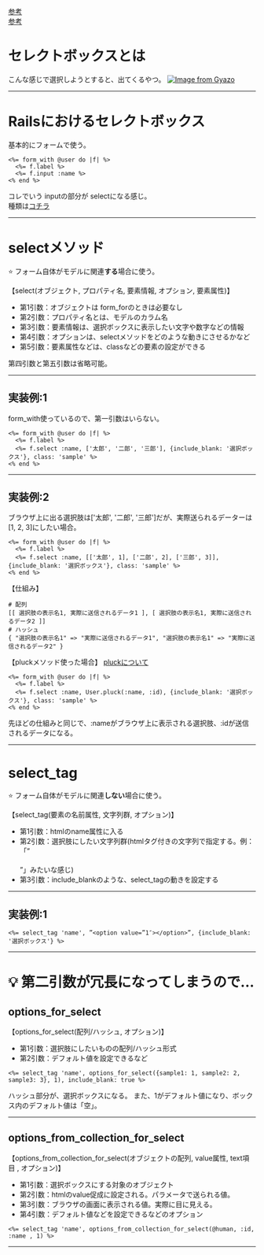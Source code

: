 [参考](https://shun-0211.hatenablog.com/entry/2020/07/19/141148)    
[参考](https://shinmedia20.com/rails-select-box)  
  
# セレクトボックスとは
こんな感じで選択しようとすると、出てくるやつ。
[![Image from Gyazo](https://i.gyazo.com/bd939aa559cdd8d7242d0727b0689b0e.png)](https://gyazo.com/bd939aa559cdd8d7242d0727b0689b0e)
***

# Railsにおけるセレクトボックス
基本的にフォームで使う。
~~~
<%= form_with @user do |f| %>
  <%= f.label %>
  <%= f.input :name %>
<% end %>
~~~
コレでいう inputの部分が selectになる感じ。  
種類は[コチラ](https://github.com/Tarara33/TIL/blob/main/Rails/View/%E3%83%A1%E3%83%A2.md)
***

# selectメソッド
⭐️ フォーム自体がモデルに関連**する**場合に使う。  
    
【select(オブジェクト, プロパティ名, 要素情報, オプション, 要素属性)】
- 第1引数：オブジェクトは form_forのときは必要なし
- 第2引数：プロパティ名とは、モデルのカラム名
- 第3引数：要素情報は、選択ボックスに表示したい文字や数字などの情報
- 第4引数：オプションは、selectメソッドをどのような動きにさせるかなど
- 第5引数：要素属性などは、classなどの要素の設定ができる

第四引数と第五引数は省略可能。
***

## 実装例:1
form_with使っているので、第一引数はいらない。
~~~
<%= form_with @user do |f| %>
  <%= f.label %>
  <%= f.select :name, ['太郎', '二郎', '三郎'], {include_blank: '選択ボックス'}, class: 'sample' %>
<% end %>
~~~
***

## 実装例:2
ブラウザ上に出る選択肢は['太郎', '二郎', '三郎']だが、実際送られるデーターは[1, 2, 3]にしたい場合。
~~~
<%= form_with @user do |f| %>
  <%= f.label %>
  <%= f.select :name, [['太郎', 1], ['二郎', 2], ['三郎', 3]], {include_blank: '選択ボックス'}, class: 'sample' %>
<% end %>
~~~
  
【仕組み】
~~~
# 配列
[[ 選択肢の表示名1, 実際に送信されるデータ1 ], [ 選択肢の表示名1, 実際に送信されるデータ2 ]]
# ハッシュ
{ "選択肢の表示名1" => "実際に送信されるデータ1", "選択肢の表示名1" => "実際に送信されるデータ2" }
~~~

【pluckメソッド使った場合】
[pluckについて]([https://github.com/Tarara33/TIL/blob/main/Ruby/%E3%83%A1%E3%82%BD%E3%83%83%E3%83%89/%E5%8D%98%E4%BD%93.md](https://github.com/Tarara33/TIL/blob/main/Ruby/%E3%83%A1%E3%82%BD%E3%83%83%E3%83%89/%E5%8D%98%E4%BD%93/pluck.md))
~~~
<%= form_with @user do |f| %>
  <%= f.label %>
  <%= f.select :name, User.pluck(:name, :id), {include_blank: '選択ボックス'}, class: 'sample' %>
<% end %>
~~~
先ほどの仕組みと同じで、:nameがブラウザ上に表示される選択肢、:idが送信されるデータになる。
***

# select_tag
⭐️ フォーム自体がモデルに関連**しない**場合に使う。  

【select_tag(要素の名前属性, 文字列群, オプション)】
- 第1引数：htmlのname属性に入る
- 第2引数：選択肢にしたい文字列群(htmlタグ付きの文字列で指定する。例：「”<option value=”1″></option>”」みたいな感じ)
- 第3引数：include_blankのような、select_tagの動きを設定する
***

## 実装例:1
~~~
<%= select_tag 'name', ”<option value=”1″></option>”, {include_blank: '選択ボックス'} %>
~~~
***

# 💡 第二引数が冗長になってしまうので...
## options_for_select

【options_for_select(配列/ハッシュ, オプション)】
- 第1引数：選択肢にしたいものの配列/ハッシュ形式
- 第2引数：デフォルト値を設定できるなど

~~~
<%= select_tag 'name', options_for_select({sample1: 1, sample2: 2, sample3: 3}, 1), include_blank: true %>
~~~
ハッシュ部分が、選択ボックスになる。
また、1がデフォルト値になり、ボックス内のデフォルト値は「空」。
***

## options_from_collection_for_select

【options_from_collection_for_select(オブジェクトの配列, value属性, text項目 , オプション)】
- 第1引数：選択ボックスにする対象のオブジェクト
- 第2引数：htmlのvalue促成に設定される。パラメータで送られる値。
- 第3引数：ブラウザの画面に表示される値。実際に目に見える。
- 第4引数：デフォルト値などを設定できるなどのオプション

~~~
<%= select_tag 'name', options_from_collection_for_select(@human, :id, :name , 1) %>
~~~
***
